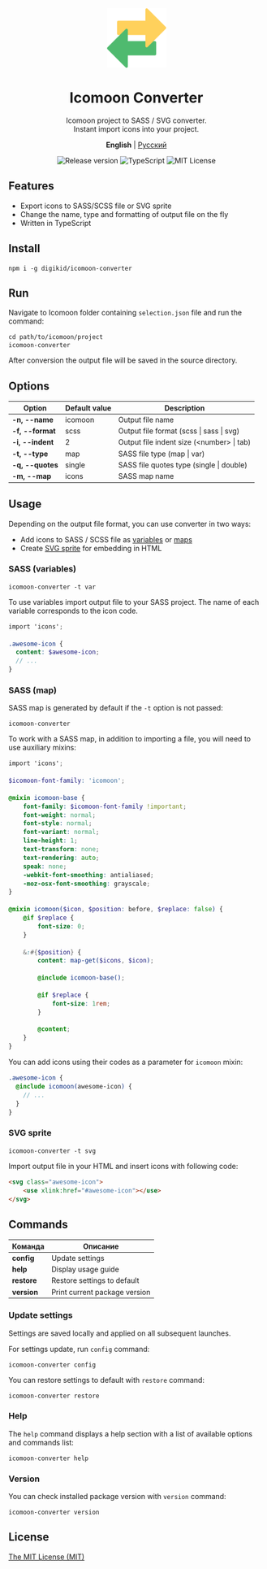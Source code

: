 <div align="center">
  <img alt="Icomoon Converter" src="https://github.com/digikid/icomoon-converter/raw/main/logo.svg" height="117" />
  <h1>Icomoon Converter</h1>
  <p>Icomoon project to SASS / SVG converter.<br>Instant import icons into your project.</p>
  <p>
    <b>English</b> | <a href="https://github.com/digikid/icomoon-converter/blob/main/README.ru-RU.md">Русский</a></p>
  <img src="https://img.shields.io/github/release/digikid/icomoon-converter.svg?style=flat-square&logo=appveyor" alt="Release version">
  <img src="https://img.shields.io/github/languages/top/digikid/icomoon-converter.svg?style=flat-square&logo=appveyor" alt="TypeScript">
  <img src="https://img.shields.io/github/license/digikid/icomoon-converter.svg?style=flat-square&logo=appveyor" alt="MIT License">
</div>

## Features

- Export icons to SASS/SCSS file or SVG sprite
- Change the name, type and formatting of output file on the fly
- Written in TypeScript

## Install

```shell
npm i -g digikid/icomoon-converter
```

## Run

Navigate to Icomoon folder containing `selection.json` file and run the command:

```shell
cd path/to/icomoon/project
icomoon-converter
```

After conversion the output file will be saved in the source directory.

## Options

| Option              | Default value | Description                                           |
|---------------------|---------------|-------------------------------------------------------|
| <b>-n, --name</b>   | icomoon       | Output file name                                      |
| <b>-f, --format</b> | scss          | Output file format (scss &#124; sass &#124; svg)      |
| <b>-i, --indent</b> | 2             | Output file indent size (&#60;number&#62; &#124; tab) |
| <b>-t, --type</b>   | map           | SASS file type (map &#124; var)                       |
| <b>-q, --quotes</b> | single        | SASS file quotes type (single &#124; double)          |
| <b>-m, --map</b>    | icons         | SASS map name                                         |

## Usage

Depending on the output file format, you can use converter in two ways:

- Add icons to SASS / SCSS file as [variables](https://sass-lang.com/documentation/variables) or [maps](https://sass-lang.com/documentation/values/maps)
- Create [SVG sprite](https://css-tricks.com/svg-sprites-use-better-icon-fonts/) for embedding in HTML

### SASS (variables)

```shell
icomoon-converter -t var
```

To use variables import output file to your SASS project. The name of each variable corresponds to the icon code.

```scss
import 'icons';

.awesome-icon {
  content: $awesome-icon;
  // ...
}
```

### SASS (map)

SASS map is generated by default if the `-t` option is not passed:

```shell
icomoon-converter
```

To work with a SASS map, in addition to importing a file, you will need to use auxiliary mixins:

```scss
import 'icons';

$icomoon-font-family: 'icomoon';

@mixin icomoon-base {
    font-family: $icomoon-font-family !important;
    font-weight: normal;
    font-style: normal;
    font-variant: normal;
    line-height: 1;
    text-transform: none;
    text-rendering: auto;
    speak: none;
    -webkit-font-smoothing: antialiased;
    -moz-osx-font-smoothing: grayscale;
}

@mixin icomoon($icon, $position: before, $replace: false) {
    @if $replace {
        font-size: 0;
    }

    &:#{$position} {
        content: map-get($icons, $icon);

        @include icomoon-base();

        @if $replace {
            font-size: 1rem;
        }

        @content;
    }
}
```

You can add icons using their codes as a parameter for `icomoon` mixin:

```scss
.awesome-icon {
  @include icomoon(awesome-icon) {
    // ...
  }
}
```

### SVG sprite

```shell
icomoon-converter -t svg
```

Import output file in your HTML and insert icons with following code:

```html
<svg class="awesome-icon">
    <use xlink:href="#awesome-icon"></use>
</svg>
```

## Commands

| Команда        | Описание                      |
|----------------|-------------------------------|
| <b>config</b>  | Update settings               |
| <b>help</b>    | Display usage guide           |
| <b>restore</b> | Restore settings to default   |
| <b>version</b> | Print current package version |

### Update settings

Settings are saved locally and applied on all subsequent launches.

For settings update, run `config` command:

```shell
icomoon-converter config
```

You can restore settings to default with `restore` command:

```shell
icomoon-converter restore
```

### Help

The `help` command displays a help section with a list of available options and commands list:

```shell
icomoon-converter help
```

### Version

You can check installed package version with `version` command:

```shell
icomoon-converter version
```

## License

[The MIT License (MIT)](LICENSE)
